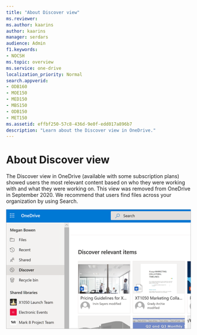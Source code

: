 ```yaml
---
title: "About Discover view"
ms.reviewer: 
ms.author: kaarins
author: kaarins
manager: serdars
audience: Admin
f1.keywords:
- NOCSH
ms.topic: overview
ms.service: one-drive
localization_priority: Normal
search.appverid:
- ODB160
- MOE150
- MED150
- MBS150
- ODB150
- MET150
ms.assetid: effbf250-57c8-436d-9e0f-edd017a896b7
description: "Learn about the Discover view in OneDrive."
---
```


# About Discover view

The Discover view in OneDrive (available with some subscription plans) showed users the most relevant content based on who they were working with and what they were working on. This view was removed from OneDrive in September 2020. We recommend that users find files across your organization by using Search. 

![The Discover view in a user's OneDrive](media/discover-view.png)
